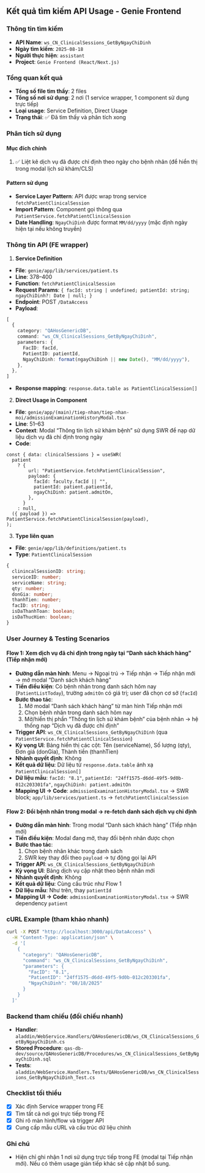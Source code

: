 ## Kết quả tìm kiếm API Usage - Genie Frontend

### Thông tin tìm kiếm
- **API Name**: `ws_CN_ClinicalSessions_GetByNgayChiDinh`
- **Ngày tìm kiếm**: `2025-08-18`
- **Người thực hiện**: `assistant`
- **Project**: `Genie Frontend (React/Next.js)`

### Tổng quan kết quả
- **Tổng số file tìm thấy**: 2 files
- **Tổng số nơi sử dụng**: 2 nơi (1 service wrapper, 1 component sử dụng trực tiếp)
- **Loại usage**: Service Definition, Direct Usage
- **Trạng thái**: ✅ Đã tìm thấy và phân tích xong

### Phân tích sử dụng

#### Mục đích chính
1. ✅ Liệt kê dịch vụ đã được chỉ định theo ngày cho bệnh nhân (để hiển thị trong modal lịch sử khám/CLS)

#### Pattern sử dụng
- **Service Layer Pattern**: API được wrap trong service `fetchPatientClinicalSession`
- **Import Pattern**: Component gọi thông qua `PatientService.fetchPatientClinicalSession`
- **Date Handling**: `NgayChiDinh` được format `MM/dd/yyyy` (mặc định ngày hiện tại nếu không truyền)

### Thông tin API (FE wrapper)

1) **Service Definition**
- **File**: `genie/app/lib/services/patient.ts`
- **Line**: 378–400
- **Function**: `fetchPatientClinicalSession`
- **Request Params**: `{ facId: string | undefined; patientId: string; ngayChiDinh?: Date | null; }`
- **Endpoint**: POST `/DataAccess`
- **Payload**:
```typescript
[
  {
    category: "QAHosGenericDB",
    command: "ws_CN_ClinicalSessions_GetByNgayChiDinh",
    parameters: {
      FacID: facId,
      PatientID: patientId,
      NgayChiDinh: format(ngayChiDinh || new Date(), "MM/dd/yyyy"),
    },
  },
]
```
- **Response mapping**: `response.data.table as PatientClinicalSession[]`

2) **Direct Usage in Component**
- **File**: `genie/app/(main)/tiep-nhan/tiep-nhan-moi/admissionExaminationHistoryModal.tsx`
- **Line**: 51–63
- **Context**: Modal “Thông tin lịch sử khám bệnh” sử dụng SWR để nạp dữ liệu dịch vụ đã chỉ định trong ngày
- **Code**:
```tsx
const { data: clinicalSessions } = useSWR(
  patient
    ? {
        url: "PatientService.fetchPatientClinicalSession",
        payload: {
          facId: faculty.facId || "",
          patientId: patient.patientId,
          ngayChiDinh: patient.admitOn,
        },
      }
    : null,
  ({ payload }) => PatientService.fetchPatientClinicalSession(payload),
);
```

3) **Type liên quan**
- **File**: `genie/app/lib/definitions/patient.ts`
- **Type**: `PatientClinicalSession`
```ts
{
  clinincalSessionID: string;
  serviceID: number;
  serviceName: string;
  qty: number;
  donGia: number;
  thanhTien: number;
  facID: string;
  isDaThanhToan: boolean;
  isDaThucHien: boolean;
}
```

### User Journey & Testing Scenarios

#### Flow 1: Xem dịch vụ đã chỉ định trong ngày tại “Danh sách khách hàng” (Tiếp nhận mới)
- **Đường dẫn màn hình**: Menu → Ngoại trú → Tiếp nhận → Tiếp nhận mới → mở modal “Danh sách khách hàng”
- **Tiền điều kiện**: Có bệnh nhân trong danh sách hôm nay (`PatientListToday`), trường `admitOn` có giá trị; user đã chọn cơ sở (`facId`)
- **Bước thao tác**:
  1) Mở modal “Danh sách khách hàng” từ màn hình Tiếp nhận mới
  2) Chọn bệnh nhân trong danh sách hôm nay
  3) Mở/hiển thị phần “Thông tin lịch sử khám bệnh” của bệnh nhân → hệ thống nạp “Dịch vụ đã được chỉ định”
- **Trigger API**: `ws_CN_ClinicalSessions_GetByNgayChiDinh` (qua `PatientService.fetchPatientClinicalSession`)
- **Kỳ vọng UI**: Bảng hiển thị các cột: Tên (serviceName), Số lượng (qty), Đơn giá (donGia), Thành tiền (thanhTien)
- **Nhánh quyết định**: Không
- **Kết quả dữ liệu**: Dữ liệu từ `response.data.table` ánh xạ `PatientClinicalSession[]`
- **Dữ liệu mẫu**: `facId: "8.1"`, `patientId: "24ff1575-d6dd-49f5-9d0b-012c203301fa"`, `ngayChiDinh: patient.admitOn`
- **Mapping UI → Code**: `admissionExaminationHistoryModal.tsx` → SWR block; `app/lib/services/patient.ts` → `fetchPatientClinicalSession`

#### Flow 2: Đổi bệnh nhân trong modal → re-fetch danh sách dịch vụ chỉ định
- **Đường dẫn màn hình**: Trong modal “Danh sách khách hàng” (Tiếp nhận mới)
- **Tiền điều kiện**: Modal đang mở, thay đổi bệnh nhân được chọn
- **Bước thao tác**:
  1) Chọn bệnh nhân khác trong danh sách
  2) SWR key thay đổi theo `payload` → tự động gọi lại API
- **Trigger API**: `ws_CN_ClinicalSessions_GetByNgayChiDinh`
- **Kỳ vọng UI**: Bảng dịch vụ cập nhật theo bệnh nhân mới
- **Nhánh quyết định**: Không
- **Kết quả dữ liệu**: Cùng cấu trúc như Flow 1
- **Dữ liệu mẫu**: Như trên, thay `patientId`
- **Mapping UI → Code**: `admissionExaminationHistoryModal.tsx` → SWR dependency `patient`

### cURL Example (tham khảo nhanh)
```bash
curl -X POST "http://localhost:3000/api/DataAccess" \
  -H "Content-Type: application/json" \
  -d '[
    {
      "category": "QAHosGenericDB",
      "command": "ws_CN_ClinicalSessions_GetByNgayChiDinh",
      "parameters": {
        "FacID": "8.1",
        "PatientID": "24ff1575-d6dd-49f5-9d0b-012c203301fa",
        "NgayChiDinh": "08/18/2025"
      }
    }
  ]'
```

### Backend tham chiếu (đối chiếu nhanh)
- **Handler**: `aladdin/WebService.Handlers/QAHosGenericDB/ws_CN_ClinicalSessions_GetByNgayChiDinh.cs`
- **Stored Procedure**: `qas-db-dev/source/QAHosGenericDB/Procedures/ws_CN_ClinicalSessions_GetByNgayChiDinh.sql`
- **Tests**: `aladdin/WebService.Handlers.Tests/QAHosGenericDB/ws_CN_ClinicalSessions_GetByNgayChiDinh_Test.cs`

### Checklist tối thiểu
- [x] Xác định Service wrapper trong FE
- [x] Tìm tất cả nơi gọi trực tiếp trong FE
- [x] Ghi rõ màn hình/flow và trigger API
- [x] Cung cấp mẫu cURL và cấu trúc dữ liệu chính

### Ghi chú
- Hiện chỉ ghi nhận 1 nơi sử dụng trực tiếp trong FE (modal tại Tiếp nhận mới). Nếu có thêm usage gián tiếp khác sẽ cập nhật bổ sung.


